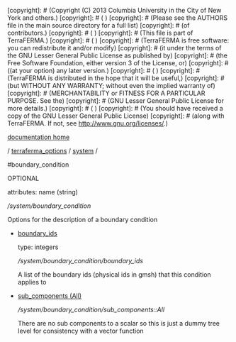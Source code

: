 [copyright]: # (Copyright (C) 2013 Columbia University in the City of New York and others.)
[copyright]: # ( )
[copyright]: # (Please see the AUTHORS file in the main source directory for a full list)
[copyright]: # (of contributors.)
[copyright]: # ( )
[copyright]: # (This file is part of TerraFERMA.)
[copyright]: # ( )
[copyright]: # (TerraFERMA is free software: you can redistribute it and/or modify)
[copyright]: # (it under the terms of the GNU Lesser General Public License as published by)
[copyright]: # (the Free Software Foundation, either version 3 of the License, or)
[copyright]: # ((at your option) any later version.)
[copyright]: # ( )
[copyright]: # (TerraFERMA is distributed in the hope that it will be useful,)
[copyright]: # (but WITHOUT ANY WARRANTY; without even the implied warranty of)
[copyright]: # (MERCHANTABILITY or FITNESS FOR A PARTICULAR PURPOSE. See the)
[copyright]: # (GNU Lesser General Public License for more details.)
[copyright]: # ( )
[copyright]: # (You should have received a copy of the GNU Lesser General Public License)
[copyright]: # (along with TerraFERMA. If not, see <http://www.gnu.org/licenses/>.)

[documentation home](https://github.com/terraferma/terraferma/wiki/Documentation)

/ [terraferma_options](../../terraferma_options.md) / [system](../system.md) /

#boundary_condition

OPTIONAL 

attributes: name (string) 

*/system/boundary_condition*

Options for the description of a boundary condition

* [boundary_ids](boundary_condition/boundary_ids.md "child")

    type: integers

    */system/boundary_condition/boundary_ids*

    A list of the boundary ids (physical ids in gmsh) that this condition applies to  

* [sub_components (All)](boundary_condition/sub_components__All.md "child")

    */system/boundary_condition/sub_components::All*

    There are no sub components to a scalar so this is just a dummy tree level for consistency with a vector function

[autogenerated]: # (This file was automatically generated from the schema file:/home/cwilson/repos/github/TerraFERMA/TerraFERMA/buckettools/schemas/system.rng.)

